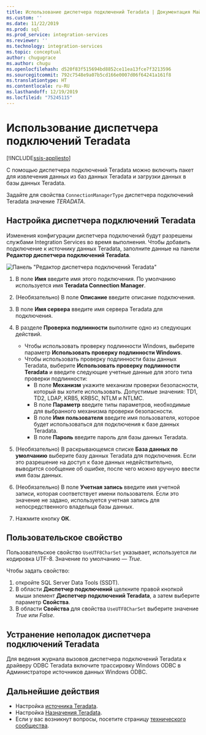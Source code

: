 ```yaml
---
title: Использование диспетчера подключений Teradata | Документация Майкрософт
ms.custom: ''
ms.date: 11/22/2019
ms.prod: sql
ms.prod_service: integration-services
ms.reviewer: ''
ms.technology: integration-services
ms.topic: conceptual
author: chugugrace
ms.author: chugu
ms.openlocfilehash: d520f83f515694bd8852ce11ea13fce7f3213596
ms.sourcegitcommit: 792c7548e9a07b5cd166e0007d06f64241a161f8
ms.translationtype: HT
ms.contentlocale: ru-RU
ms.lasthandoff: 12/19/2019
ms.locfileid: "75245115"
---
```

# <a name="use-the-teradata-connection-manager"></a>Использование диспетчера подключений Teradata

[!INCLUDE[ssis-appliesto](../../includes/ssis-appliesto-ssvrpluslinux-asdb-asdw-xxx.md)]

С помощью диспетчера подключений Teradata можно включить пакет для извлечения данных из баз данных Teradata и загрузки данных в базы данных Teradata.

Задайте для свойства `ConnectionManagerType` диспетчера подключений Teradata значение *TERADATA*.

## <a name="configure-the-teradata-connection-manager"></a>Настройка диспетчера подключений Teradata

Изменения конфигурации диспетчера подключений будут разрешены службами Integration Services во время выполнения. Чтобы добавить подключение к источнику данных Teradata, заполните данные на панели **Редактор диспетчера подключений Teradata**.

![Панель "Редактор диспетчера подключений Teradata"](media/teradata-connection-manager.png)

1. В поле **Имя** введите имя этого подключения. По умолчанию используется имя **Teradata Connection Manager**.

1. (Необязательно) В поле **Описание** введите описание подключения.

1. В поле **Имя сервера** введите имя сервера Teradata для подключения.

1. В разделе **Проверка подлинности** выполните одно из следующих действий.

   - Чтобы использовать проверку подлинности Windows, выберите параметр **Использовать проверку подлинности Windows**.
   - Чтобы использовать проверку подлинности базы данных Teradata, выберите **Использовать проверку подлинности Teradata** и введите следующие учетные данные для этого типа проверки подлинности:
     - В поле **Механизм** укажите механизм проверки безопасности, который вы хотите использовать. Допустимые значения: TD1, TD2, LDAP, KRB5, KRB5C, NTLM и NTLMC.
     - В поле **Параметр** введите типы параметров, необходимые для выбранного механизма проверки безопасности.
     - В поле **Имя пользователя** введите имя пользователя, которое будет использоваться для подключения к базе данных Teradata.  
     - В поле **Пароль** введите пароль для базы данных Teradata.

1. (Необязательно) В раскрывающемся списке **База данных по умолчанию** выберите базу данных Teradata для подключения. Если это разрешение на доступ к базе данных недействительно, выводится сообщение об ошибке, после чего можно вручную ввести имя базы данных.

1. (Необязательно) В поле **Учетная запись** введите имя учетной записи, которая соответствует имени пользователя. Если это значение не задано, используется учетная запись для непосредственного владельца базы данных.
1. Нажмите кнопку **ОК**.

## <a name="custom-property"></a>Пользовательское свойство

Пользовательское свойство `UseUTF8CharSet` указывает, используется ли кодировка UTF-8. Значение по умолчанию ― *True*.

Чтобы задать свойство:

1. откройте SQL Server Data Tools (SSDT).
1. В области **Диспетчер подключений** щелкните правой кнопкой мыши элемент **Диспетчер подключений Teradata**, а затем выберите параметр **Свойства**.
1. В области **Свойства** для свойства `UseUTF8CharSet` выберите значение *True* или *False*.

## <a name="troubleshoot-the-teradata-connection-manager"></a>Устранение неполадок диспетчера подключений Teradata

Для ведения журнала вызовов диспетчера подключений Teradata к драйверу ODBC Teradata включите трассировку Windows ODBC в Администраторе источников данных Windows ODBC.

## <a name="next-steps"></a>Дальнейшие действия

- Настройка [источника Teradata](teradata-source.md).
- Настройка [Назначения Teradata](teradata-destination.md).
- Если у вас возникнут вопросы, посетите страницу [технического сообщества](https://aka.ms/AA5u35j).
